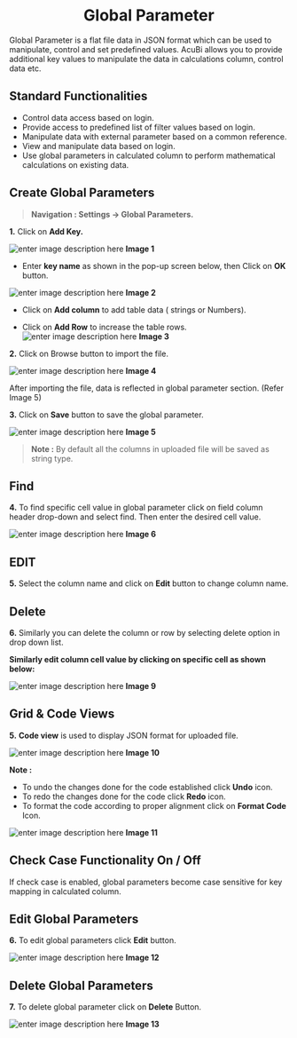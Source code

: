 


<h1><center> Global Parameter</center></h1>

Global Parameter is a flat file data in JSON format which can be used to manipulate, control and set predefined values. AcuBi allows you to provide additional key values to manipulate the data in calculations column, control data etc.

## Standard Functionalities

-   Control data access based on login.
-   Provide access to predefined list of filter values based on login.
-   Manipulate data with external parameter based on a common reference.
-   View and manipulate data based on login.
-   Use global parameters in calculated column to perform mathematical calculations on existing data.

## Create Global Parameters

> **Navigation : Settings → Global Parameters.**

**1.**  Click on  **Add Key.**

![enter image description here](https://raw.githubusercontent.com/sv18042016/fp1/46f96dc3b59ecd850ed2e7bfd6bbc0e114adc902/images/New_version5/TD_Gobal_Parameter_Image1.png)
**Image 1**

-   Enter  **key name**  as shown in the pop-up screen below, then Click on  **OK**  button.

![enter image description here](https://raw.githubusercontent.com/sv18042016/fp1/af27c45cb55b5170d224482c0ac646b1093c8f1a/images/global+para2.png)
**Image 2**

-   Click on  **Add column**  to add table data ( strings or Numbers).
    
-   Click on  **Add Row**  to increase the table rows.
    ![enter image description here](https://raw.githubusercontent.com/sv18042016/fp1/793b0ed54e50fdcfcaa838954361d8f7b5d85181/images/New_version5/TD_Gobal_Parameter_Image6.png)
**Image 3**

**2.**  Click on Browse button to import the file.

![enter image description here](https://raw.githubusercontent.com/sv18042016/fp1/74c4003c8e1e7bdf8c8b99468ba07dcfaf0596a8/images/New_version5/TD_Gobal_Parameter_Image4.png)
**Image 4**

After importing the file, data is reflected in global parameter section. (Refer Image 5)

**3.**  Click on  **Save**  button to save the global parameter.

![enter image description here](https://raw.githubusercontent.com/sv18042016/fp1/8b7bd890c01292d127bb19bab0e64287df164c35/images/New_version5/TD_Gobal_Parameter_Image9.png)
**Image 5**

> **Note :**  By default all the columns in uploaded file will be saved as string type.

## Find

**4.** To find specific cell value in global parameter click on field column header drop-down and select find. Then enter the desired cell value.

![enter image description here](https://raw.githubusercontent.com/sv18042016/fp1/8b7bd890c01292d127bb19bab0e64287df164c35/images/New_version5/TD_Gobal_Parameter_Image10.png)
**Image 6**

## EDIT

**5.**  Select the column name and click on  **Edit**  button to change column name.


## Delete

**6.**   Similarly you can delete the column or row by selecting delete option in drop down list.





**Similarly edit column cell value by clicking on specific cell as shown below:**

![enter image description here](https://raw.githubusercontent.com/sv18042016/fp1/90ce2c5c848ba57722a38cdfb7623b6037e12058/images/para3.png)
**Image 9**

## Grid & Code Views

**5.** **Code view** is used to display JSON format for uploaded file.

![enter image description here](https://raw.githubusercontent.com/sv18042016/fp1/5659955ae0a86d34a5517837ecf89c730b785eb7/images/New_version5/TD_Gobal_Parameter_Image7.png)
**Image 10**

**Note :**
-   To undo the changes done for the code established click  **Undo**  icon.
-   To redo the changes done for the code click  **Redo**  icon.
-   To format the code according to proper alignment click on  **Format Code**  Icon.

![enter image description here](https://raw.githubusercontent.com/sv18042016/fp1/81d718b1b8f8fb86a5e9e622a08de17b9fde36a9/images/codeview.png)
**Image 11**

## Check Case Functionality On / Off

If check case is enabled, global parameters become case sensitive for key mapping in calculated column.

## Edit Global Parameters

**6.**  To edit global parameters click  **Edit**  button.

![enter image description here](https://raw.githubusercontent.com/sv18042016/fp1/f62789b75b84744ac187a098b61d4fc8fb752053/images/edit_para.png)
**Image 12**

## Delete Global Parameters

**7.**  To delete global parameter click on  **Delete** Button.

![enter image description here](https://raw.githubusercontent.com/sv18042016/fp1/f62789b75b84744ac187a098b61d4fc8fb752053/images/delete_para.png)
**Image 13**

<!--stackedit_data:
eyJoaXN0b3J5IjpbLTUwNTE2MzQxMSwxMjg1OTg0MDI3LDkzMz
g0MjY1LDQ1NjQ1MjUwNiwtMjAyOTgzNTYwNCwtMTE4MDAzNzgy
OF19
-->